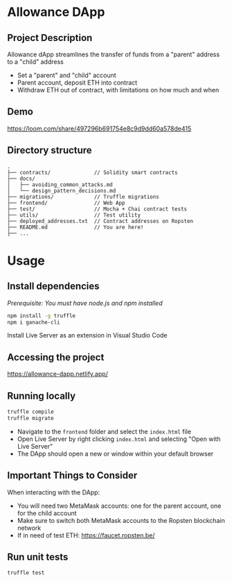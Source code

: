 # Allowance DApp

## Project Description
Allowance dApp streamlines the transfer of funds from a "parent" address to a "child" address
- Set a "parent" and "child" account
- Parent account, deposit ETH into contract
- Withdraw ETH out of contract, with limitations on how much and when

## Demo
https://loom.com/share/497296b691754e8c9d9dd60a578de415

## Directory structure

```
.
├── contracts/              // Solidity smart contracts
├── docs/
│   ├── avoiding_common_attacks.md
│   └── design_pattern_decisions.md
├── migrations/             // Truffle migrations
├── frontend/               // Web App
├── test/                   // Mocha + Chai contract tests
├── utils/                  // Test utility
├── deployed_addresses.txt  // Contract addresses on Ropsten
├── README.md               // You are here!
├── ...
```

# Usage

## Install dependencies
*Prerequisite: You must have node.js and npm installed*
```sh
npm install -g truffle
npm i ganache-cli
```
Install Live Server as an extension in Visual Studio Code

## Accessing the project
https://allowance-dapp.netlify.app/

## Running locally
```sh
truffle compile
truffle migrate
```
- Navigate to the `frontend` folder and select the `index.html` file
- Open Live Server by right clicking `index.html` and selecting "Open with Live Server"
- The DApp should open a new or window within your default browser

## Important Things to Consider
When interacting with the DApp:
- You will need two MetaMask accounts: one for the parent account, one for the child account
- Make sure to switch both MetaMask accounts to the Ropsten blockchain network
- If in need of test ETH: https://faucet.ropsten.be/

## Run unit tests
```sh
truffle test
```
